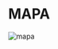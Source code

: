 

# MAPA
![mapa](https://github.com/ShadicGamesBr/Mundo-de-ShadicGamesBrV2/assets/99798470/2515a338-89ce-4331-886a-149de451ea29)

